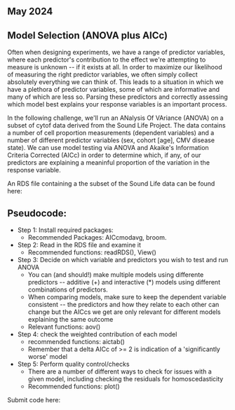 ## May 2024
## Model Selection (ANOVA plus AICc)

Often when designing experiments, we have a range of predictor variables, where each predictor's contribution to the effect we're attempting to measure is unknown -- if it exists at all. In order to maximize our likelihood of measuring the right predictor variables, we often simply collect absolutely everything we can think of. This leads to a situation in which we have a plethora of predictor variables, some of which are informative and many of which are less so. Parsing these predictors and correctly assessing which model best explains your response variables is an important process.

In the following challenge, we'll run an ANalysis Of VAriance (ANOVA) on a subset of cytof data derived from the Sound Life Project. The data contains a number of cell proportion measurements (dependent variables) and a number of different predictor variables (sex, cohort [age], CMV disease state). We can use model testing via ANOVA and Akaike's Information Criteria Corrected (AICc) in order to determine which, if any, of our predictors are explaining a meaninful proportion of the variation in the response variable.

An RDS file containing a the subset of the Sound Life data can be found here: 

## Pseudocode:

- Step 1: Install required packages:
    - Recommended Packages: AICcmodavg, broom.
- Step 2: Read in the RDS file and examine it
    - Recommended functions: readRDS(), View()
- Step 3: Decide on which variable and predictors you wish to test and run ANOVA
    - You can (and should!) make multiple models using differente predictors -- additive (+) and interactive (*) models using different combinations of predictors.
    - When comparing models, make sure to keep the dependent variable consistent -- the predictors and how they relate to each other can change but the AICcs we get are only relevant for different models explaining the same outcome
    - Relevant functions: aov()
- Step 4: check the weighted contribution of each model
    - recommended functions: aictab()
    - Remember that a delta AICc of >= 2 is indication of a 'significantly worse' model
- Step 5: Perform quality control/checks
    - There are a number of different ways to check for issues with a given model, including checking the residuals for homoscedasticity
    - Recommended functions: plot()
 
Submit code here:
